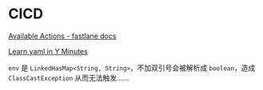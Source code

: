 # CICD

[Available Actions - fastlane docs](https://docs.fastlane.tools/actions/#source-control)

[Learn yaml in Y Minutes](https://learnxinyminutes.com/docs/yaml/)

`env` 是 `LinkedHasMap<String, String>`，不加双引号会被解析成 `boolean`，造成 `ClassCastException` 从而无法触发……
